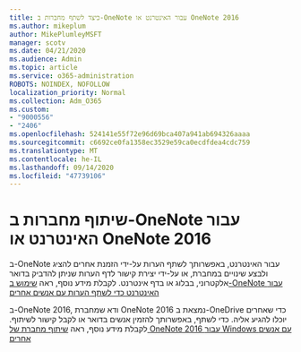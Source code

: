 ```yaml
---
title: כיצד לשתף מחברות ב-OneNote עבור האינטרנט או OneNote 2016
ms.author: mikeplum
author: MikePlumleyMSFT
manager: scotv
ms.date: 04/21/2020
ms.audience: Admin
ms.topic: article
ms.service: o365-administration
ROBOTS: NOINDEX, NOFOLLOW
localization_priority: Normal
ms.collection: Adm_O365
ms.custom:
- "9000556"
- "2406"
ms.openlocfilehash: 524141e55f72e96d69bca407a941ab694326aaaa
ms.sourcegitcommit: c6692ce0fa1358ec3529e59ca0ecdfdea4cdc759
ms.translationtype: MT
ms.contentlocale: he-IL
ms.lasthandoff: 09/14/2020
ms.locfileid: "47739106"
---
```

# <a name="share-notebooks-in-onenote-for-the-web-or-onenote-2016"></a>שיתוף מחברות ב-OneNote עבור האינטרנט או OneNote 2016

ב-OneNote עבור האינטרנט, באפשרותך לשתף הערות על-ידי הזמנת אחרים להציג ולבצע שינויים במחברת, או על-ידי יצירת קישור לדף הערות שניתן להדביק בדואר אלקטרוני, בבלוג או בדף אינטרנט. לקבלת מידע נוסף, ראה [שימוש ב-OneNote עבור האינטרנט כדי לשתף הערות עם אנשים אחרים](https://support.office.com/article/D3481FBE-E06C-4883-B7E9-B2EE9F38AED3)

ב-OneNote 2016, ודא שמחברת OneNote 2016 נמצאת ב-OneDrive כדי שאחרים יוכלו להגיע אליה. כדי לשתף, באפשרותך להזמין אנשים בדואר או לקבל קישור לשיתוף. לקבלת מידע נוסף, ראה [שיתוף מחברת של OneNote 2016 עבור Windows עם אנשים אחרים](https://support.office.com/article/d14b6033-7a95-4536-9216-bb0a5e0f8285)